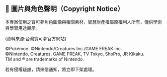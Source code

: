 ## 📢 圖片與角色聲明（Copyright Notice）

本專案使用之寶可夢角色圖像與相關素材，智慧財產權屬原權利人所有，僅供學術與學習用途展示。

(資料來源:台灣寶可夢官方網站)

©Pokémon. ©Nintendo/Creatures Inc./GAME FREAK inc.  
©Nintendo, Creatures, GAME FREAK, TV Tokyo, ShoPro, JR Kikaku.  
TM and ® are trademarks of Nintendo.

若有侵權疑慮，請來信通知，將立即下架處理。

